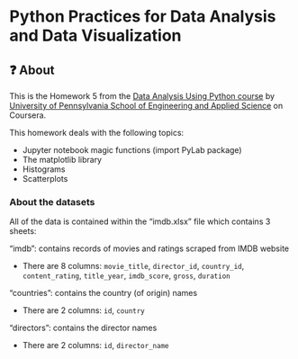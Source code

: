 # Python Practices for Data Analysis and Data Visualization
## :question: About
This is the Homework 5 from the [Data Analysis Using Python course](https://www.coursera.org/learn/data-analysis-python) by [University of Pennsylvania School of Engineering and Applied Science](https://www.seas.upenn.edu/) on Coursera.

This homework deals with the following topics:
- Jupyter notebook magic functions (import PyLab package)
- The matplotlib library
- Histograms
- Scatterplots

### About the datasets
All of the data is contained within the “imdb.xlsx” file which contains 3 sheets:

“imdb”: contains records of movies and ratings scraped from IMDB website

  - There are 8 columns: `movie_title`, `director_id`, `country_id`, `content_rating`, `title_year`, `imdb_score`, `gross`, `duration`

“countries”: contains the country (of origin) names

  - There are 2 columns: `id`, `country`

“directors”: contains the director names

  - There are 2 columns: `id`, `director_name`